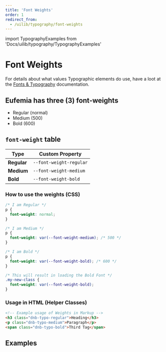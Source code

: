 ```yaml
---
title: 'Font Weights'
order: 1
redirect_from:
  - /uilib/typography/font-weights
---
```


import TypographyExamples from 'Docs/uilib/typography/TypographyExamples'

# Font Weights

For details about what values Typographic elements do use, have a loot at the [Fonts & Typography](/quickguide-designer/fonts#typographic-elements) documentation.

## Eufemia has three (3) font-weights

- <span class="dnb-typo-regular">Regular</span> (normal)
- <span class="dnb-typo-medium">Medium</span> (500)
- <span class="dnb-typo-bold">Bold</span> (600)

## `font-weight` table

| Type        | Custom Property         |
| ----------- | ----------------------- |
| **Regular** | `--font-weight-regular` |
| **Medium**  | `--font-weight-medium`  |
| **Bold**    | `--font-weight-bold`    |

### How to use the weights (CSS)

```css
/* I am Regular */
p {
  font-weight: normal;
}

/* I am Medium */
p {
  font-weight: var(--font-weight-medium); /* 500 */
}

/* I am Bold */
p {
  font-weight: var(--font-weight-bold); /* 600 */
}

/* This will result in loading the Bold Font */
.my-new-class {
  font-weight: var(--font-weight-bold);
}
```

### Usage in HTML (Helper Classes)

```html
<!-- Example usage of Weights in Markup -->
<h3 class="dnb-typo-regular">Heading</h3>
<p class="dnb-typo-medium">Paragraph</p>
<span class="dnb-typo-bold">Third Tag</span>
```

## Examples

<TypographyExamples />
